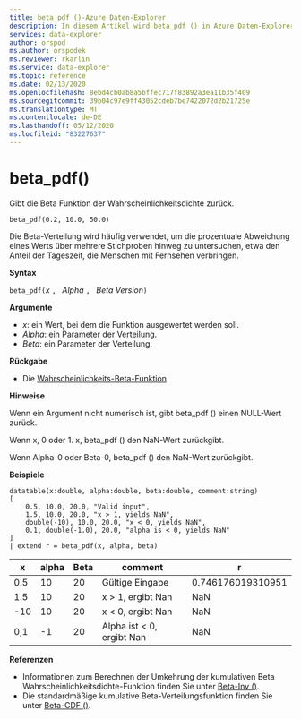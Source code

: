```yaml
---
title: beta_pdf ()-Azure Daten-Explorer
description: In diesem Artikel wird beta_pdf () in Azure Daten-Explorer beschrieben.
services: data-explorer
author: orspod
ms.author: orspodek
ms.reviewer: rkarlin
ms.service: data-explorer
ms.topic: reference
ms.date: 02/13/2020
ms.openlocfilehash: 8ebd4cb0ab8a5bffec717f83892a3ea11b35f409
ms.sourcegitcommit: 39b04c97e9ff43052cdeb7be7422072d2b21725e
ms.translationtype: MT
ms.contentlocale: de-DE
ms.lasthandoff: 05/12/2020
ms.locfileid: "83227637"
---
```

# <a name="beta_pdf"></a>beta_pdf()

Gibt die Beta Funktion der Wahrscheinlichkeitsdichte zurück.

```kusto
beta_pdf(0.2, 10.0, 50.0)
```

Die Beta-Verteilung wird häufig verwendet, um die prozentuale Abweichung eines Werts über mehrere Stichproben hinweg zu untersuchen, etwa den Anteil der Tageszeit, die Menschen mit Fernsehen verbringen.

**Syntax**

`beta_pdf(`*x* `, ` *Alpha* `, ` *Beta Version*`)`

**Argumente**

* *x*: ein Wert, bei dem die Funktion ausgewertet werden soll.
* *Alpha*: ein Parameter der Verteilung.
* *Beta*: ein Parameter der Verteilung.

**Rückgabe**

* Die [Wahrscheinlichkeits-Beta-Funktion](https://en.wikipedia.org/wiki/Beta_distribution#Probability_density_function).

**Hinweise**

Wenn ein Argument nicht numerisch ist, gibt beta_pdf () einen NULL-Wert zurück.

Wenn x, 0 oder 1. x, beta_pdf () den NaN-Wert zurückgibt.

Wenn Alpha-0 oder Beta-0, beta_pdf () den NaN-Wert zurückgibt.

**Beispiele**

<!-- csl: https://help.kusto.windows.net/Samples -->
```kusto
datatable(x:double, alpha:double, beta:double, comment:string)
[
    0.5, 10.0, 20.0, "Valid input",
    1.5, 10.0, 20.0, "x > 1, yields NaN",
    double(-10), 10.0, 20.0, "x < 0, yields NaN",
    0.1, double(-1.0), 20.0, "alpha is < 0, yields NaN"
]
| extend r = beta_pdf(x, alpha, beta)
```

|x|alpha|Beta|comment|r|
|---|---|---|---|---|
|0.5|10|20|Gültige Eingabe|0.746176019310951|
|1.5|10|20|x > 1, ergibt Nan|NaN|
|-10|10|20|x < 0, ergibt Nan|NaN|
|0,1|-1|20|Alpha ist < 0, ergibt Nan|NaN|

**Referenzen**

* Informationen zum Berechnen der Umkehrung der kumulativen Beta Wahrscheinlichkeitsdichte-Funktion finden Sie unter [Beta-Inv ()](./beta-invfunction.md).
* Die standardmäßige kumulative Beta-Verteilungsfunktion finden Sie unter [Beta-CDF ()](./beta-cdffunction.md).
